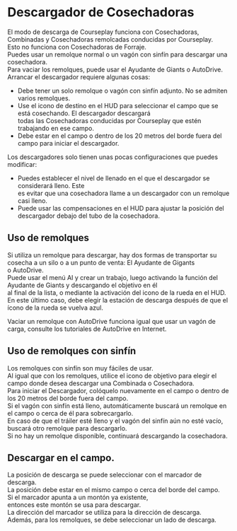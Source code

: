 # Descargador de Cosechadoras
  
El modo de descarga de Courseplay funciona con Cosechadoras, Combinadas y Cosechadoras remolcadas conducidas por Courseplay.  
Esto no funciona con Cosechadoras de Forraje.  
Puedes usar un remolque normal o un vagón con sinfín para descargar una cosechadora.  
Para vaciar los remolques, puede usar el Ayudante de Giants o AutoDrive.  
Arrancar el descargador requiere algunas cosas:  
- Debe tener un solo remolque o vagón con sinfín adjunto. No se admiten varios remolques.  
- Use el icono de destino en el HUD para seleccionar el campo que se está cosechando. El descargador descargará  
todas las Cosechadoras conducidas por Courseplay que estén trabajando en ese campo.  
- Debe estar en el campo o dentro de los 20 metros del borde fuera del campo para iniciar el descargador.  
  
Los descargadores solo tienen unas pocas configuraciones que puedes modificar:  
- Puedes establecer el nivel de llenado en el que el descargador se considerará lleno. Este  
es evitar que una cosechadora llame a un descargador con un remolque casi lleno.  
- Puede usar las compensaciones en el HUD para ajustar la posición del descargador debajo del tubo de la cosechadora.  
  


## Uso de remolques

  
Si utiliza un remolque para descargar, hay dos formas de transportar su cosecha a un silo o a un punto de venta: El Ayudante de Gigants  
o AutoDrive.  
Puede usar el menú AI y crear un trabajo, luego activando la función del Ayudante de Giants y descargando el objetivo en él  
al final de la lista, o mediante la activación del icono de la rueda en el HUD.  
En este último caso, debe elegir la estación de descarga después de que el ícono de la rueda se vuelva azul.  
  
Vaciar un remolque con AutoDrive funciona igual que usar un vagón de carga, consulte los tutoriales de AutoDrive en Internet.  


## Uso de remolques con sinfín

  
Los remolques con sinfín son muy fáciles de usar.  
Al igual que con los remolques, utilice el icono de objetivo para elegir el campo donde desea descargar una Combinada o Cosechadora.  
Para iniciar el Descargador,  colóquelo nuevamente en el campo o dentro de los 20 metros del borde fuera del campo.  
Si el vagón con sinfín está lleno, automáticamente buscará un remolque en el campo o cerca de él para sobrecargarlo.  
En caso de que el tráiler esté lleno y el vagón del sinfín aún no esté vacío, buscará otro remolque para descargarlo.  
Si no hay un remolque disponible, continuará descargando la cosechadora.  


## Descargar en el campo.

  
La posición de descarga se puede seleccionar con el marcador de descarga.  
La posición debe estar en el mismo campo o cerca del borde del campo.  
Si el marcador apunta a un montón ya existente,  
entonces este montón se usa para descargar.  
La dirección del marcador se utiliza para la dirección de descarga.  
Además, para los remolques, se debe seleccionar un lado de descarga.  


